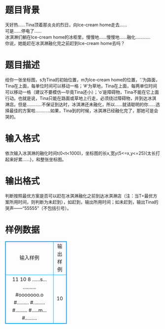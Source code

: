 # 

 
 # 题目背景 
天好热……Tina顶着那炎炎的烈日，向Ice-cream&nbsp;home走去……<BR>可是……停电了……<BR>冰淇淋们躺在Ice-cream&nbsp;home的冰柜里，慢慢地……慢慢地……融化…………<BR>你说，她能赶在冰淇淋融化完之前赶到Ice-cream&nbsp;home去吗？ 

 
 # 题目描述 
给你一张坐标图，s为Tina的初始位置，m为Ice-cream&nbsp;home的位置，‘.’为路面，Tina在上面，每单位时间可以移动一格；‘#’为草地，Tina在上面，每两单位时间可以移动一格（建议不要模仿—毕竟Tina还小）；‘o’是障碍物，Tina不能在它上面行动。也就是说，Tina只能在路面或草地上行走，必须绕过障碍物，并到达冰淇淋店。但是…………不保证到达时，冰淇淋还未融化，所以……就请聪明的你……选择最佳的方案啦…………如果，Tina到的时候，冰淇淋已经融化完了，那她可是会哭的。 

 
 # 输入格式 
依次输入冰淇淋的融化时间t(0&lt;t&lt;1000)，坐标图的长x,宽y(5&lt;=x,y&lt;=25){太长打起来好累……}，和整张坐标图。<BR> 

 
 # 输出格式 
判断按照最优方案是否可以赶在冰淇淋融化之前到达冰淇淋店（注：当T=最优方案所用时间，则判断为未赶到），如赶到，输出所用时间；如未赶到，输出Tina的哭声——“55555”（不包括引号）。 
# 样例数据
<style>
        table,table tr th, table tr td { border:1px solid #0094ff; }
        table { width: 200px; min-height: 25px; line-height: 25px; text-align: center; border-collapse: collapse;}   
    </style>
<table>
	<tr>
		<td>输入样例</td>
		<td>输出样例</td>
	</tr>
<tr><td>11
10
8
......s...
..........
#ooooooo.o
#.........
#.........
#.........
#.....m...
#.........</td><td>10</td></tr></table>
